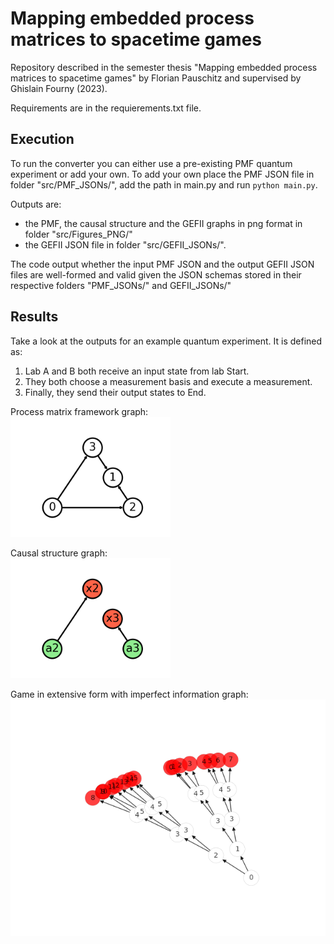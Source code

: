 # Mapping embedded process matrices to spacetime games

Repository described in the semester thesis "Mapping embedded process matrices to spacetime games" by Florian Pauschitz and supervised by Ghislain Fourny (2023).

Requirements are in the requierements.txt file.

## Execution

To run the converter you can either use a pre-existing PMF quantum experiment or add your own. To add your own place the PMF JSON file in folder "src/PMF_JSONs/", add the path in main.py and run ```python main.py```.  

Outputs are:  
- the PMF, the causal structure and the GEFII graphs in png format in folder "src/Figures_PNG/"  
- the GEFII JSON file in folder "src/GEFII_JSONs/".  

The code output whether the input PMF JSON and the output GEFII JSON files are well-formed and valid given the JSON schemas stored in their respective folders "PMF_JSONs/" and GEFII_JSONs/"

## Results
Take a look at the outputs for an example quantum experiment. It is defined as:  
1. Lab A and B both receive an input state from lab Start.    
2. They both choose a measurement basis and execute a measurement.  
3. Finally, they send their output states to End.  

Process matrix framework graph:  
<img src="/src/Figures_PNG/instance_EPR_AnB_PMF_graph.png" width="256"/>

Causal structure graph:  
<img src="/src/Figures_PNG/instance_EPR_AnB_CS_graph.png" width="256"/>

Game in extensive form with imperfect information graph:  
<img src="/src/Figures_PNG/instance_EPR_AnB_GEFII_graph.png" width="512"/>
